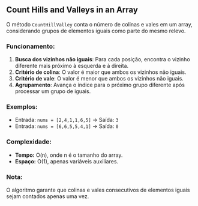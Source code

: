 ## Count Hills and Valleys in an Array

O método `CountHillValley` conta o número de colinas e vales em um array, considerando grupos de elementos iguais como parte do mesmo relevo.

### Funcionamento:

1. **Busca dos vizinhos não iguais**: Para cada posição, encontra o vizinho diferente mais próximo à esquerda e à direita.
2. **Critério de colina**: O valor é maior que ambos os vizinhos não iguais.
3. **Critério de vale**: O valor é menor que ambos os vizinhos não iguais.
4. **Agrupamento**: Avança o índice para o próximo grupo diferente após processar um grupo de iguais.

### Exemplos:

- Entrada: `nums = [2,4,1,1,6,5]` → Saída: `3`
- Entrada: `nums = [6,6,5,5,4,1]` → Saída: `0`

### Complexidade:

- **Tempo:** O(n), onde n é o tamanho do array.
- **Espaço:** O(1), apenas variáveis auxiliares.

### Nota:

O algoritmo garante que colinas e vales consecutivos de elementos iguais sejam contados apenas uma vez.

